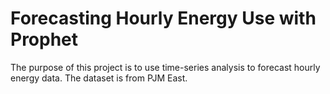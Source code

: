# Forecasting Hourly Energy Use with Prophet

The purpose of this project is to use time-series analysis to forecast hourly energy data. The dataset is from PJM East.